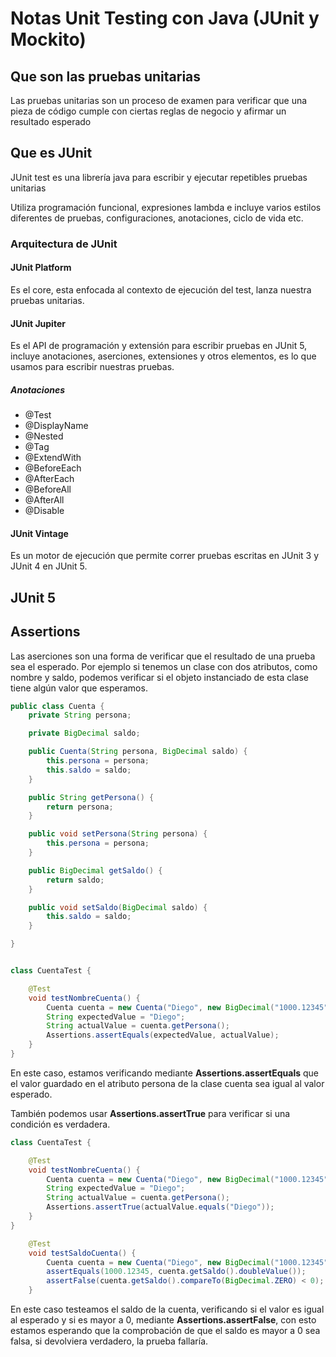 # Notas Unit Testing con Java (JUnit y Mockito)

## Que son las pruebas unitarias

Las pruebas unitarias son un proceso de examen para verificar que una pieza de código cumple con ciertas reglas de negocio y afirmar un resultado esperado

## Que es JUnit

JUnit test es una librería java para escribir y ejecutar repetibles pruebas unitarias

Utiliza programación funcional, expresiones lambda e incluye varios estilos diferentes de pruebas, configuraciones, anotaciones, ciclo de vida etc.

### Arquitectura de JUnit

#### JUnit Platform

Es el core, esta enfocada al contexto de ejecución del test, lanza nuestra pruebas unitarias.

#### JUnit Jupiter

Es el API de programación y extensión para escribir pruebas en JUnit 5, incluye anotaciones, aserciones, extensiones y otros elementos, es lo que usamos para escribir nuestras pruebas.

##### Anotaciones

- @Test
- @DisplayName
- @Nested
- @Tag
- @ExtendWith
- @BeforeEach
- @AfterEach
- @BeforeAll
- @AfterAll
- @Disable

#### JUnit Vintage

Es un motor de ejecución que permite correr pruebas escritas en JUnit 3 y JUnit 4 en JUnit 5.


## JUnit 5

## Assertions

Las aserciones son una forma de verificar que el resultado de una prueba sea el esperado. Por ejemplo si tenemos un clase con dos atributos, como nombre y saldo, podemos verificar si el objeto instanciado de esta clase tiene algún valor que esperamos.

```java
public class Cuenta {
    private String persona;

    private BigDecimal saldo;

    public Cuenta(String persona, BigDecimal saldo) {
        this.persona = persona;
        this.saldo = saldo;
    }

    public String getPersona() {
        return persona;
    }

    public void setPersona(String persona) {
        this.persona = persona;
    }

    public BigDecimal getSaldo() {
        return saldo;
    }

    public void setSaldo(BigDecimal saldo) {
        this.saldo = saldo;
    }

}
```

```java

class CuentaTest {

    @Test
    void testNombreCuenta() {
        Cuenta cuenta = new Cuenta("Diego", new BigDecimal("1000.12345"));
        String expectedValue = "Diego";
        String actualValue = cuenta.getPersona();
        Assertions.assertEquals(expectedValue, actualValue);
    }
}
```

En este caso, estamos verificando mediante **Assertions.assertEquals** que el valor guardado en el atributo persona de la clase cuenta sea igual al valor esperado.

También podemos usar **Assertions.assertTrue** para verificar si una condición es verdadera.

```java
class CuentaTest {

    @Test
    void testNombreCuenta() {
        Cuenta cuenta = new Cuenta("Diego", new BigDecimal("1000.12345"));
        String expectedValue = "Diego";
        String actualValue = cuenta.getPersona();
        Assertions.assertTrue(actualValue.equals("Diego"));
    }
}
```
```java
    @Test
    void testSaldoCuenta() {
        Cuenta cuenta = new Cuenta("Diego", new BigDecimal("1000.12345"));
        assertEquals(1000.12345, cuenta.getSaldo().doubleValue());
        assertFalse(cuenta.getSaldo().compareTo(BigDecimal.ZERO) < 0);
    }
```

En este caso testeamos el saldo de la cuenta, verificando si el valor es igual al esperado y si es mayor a 0, mediante **Assertions.assertFalse**, con esto estamos esperando que la comprobación de que el saldo es mayor a 0 sea falsa, si devolviera verdadero, la prueba fallaría.
